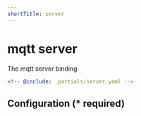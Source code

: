 ```yaml
---
shortTitle: server
---
```


# mqtt server

The mqtt server binding

```yaml {3}
<!-- @include: .partials/server.yaml -->
```

## Configuration (\* required)

<!-- @include: .partials/options.md -->
<!-- @include: .partials/routes.md -->
<!-- @include: ../.partials/exit.md -->
<!-- @include: ../.partials/telemetry.md -->
